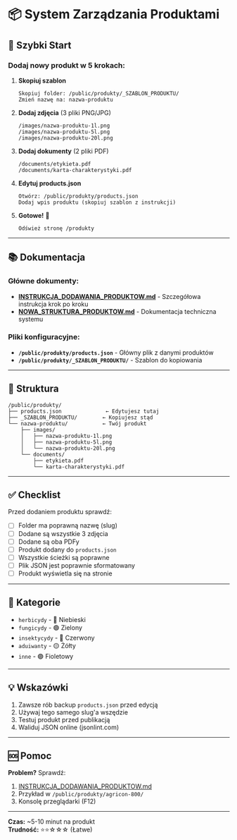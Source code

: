 # 📦 System Zarządzania Produktami

## 🚀 Szybki Start

### Dodaj nowy produkt w 5 krokach:

1. **Skopiuj szablon**
   ```
   Skopiuj folder: /public/produkty/_SZABLON_PRODUKTU/
   Zmień nazwę na: nazwa-produktu
   ```

2. **Dodaj zdjęcia** (3 pliki PNG/JPG)
   ```
   /images/nazwa-produktu-1l.png
   /images/nazwa-produktu-5l.png
   /images/nazwa-produktu-20l.png
   ```

3. **Dodaj dokumenty** (2 pliki PDF)
   ```
   /documents/etykieta.pdf
   /documents/karta-charakterystyki.pdf
   ```

4. **Edytuj products.json**
   ```
   Otwórz: /public/produkty/products.json
   Dodaj wpis produktu (skopiuj szablon z instrukcji)
   ```

5. **Gotowe!** 🎉
   ```
   Odśwież stronę /produkty
   ```

---

## 📚 Dokumentacja

### Główne dokumenty:
- **[INSTRUKCJA_DODAWANIA_PRODUKTOW.md](./INSTRUKCJA_DODAWANIA_PRODUKTOW.md)** - Szczegółowa instrukcja krok po kroku
- **[NOWA_STRUKTURA_PRODUKTOW.md](./NOWA_STRUKTURA_PRODUKTOW.md)** - Dokumentacja techniczna systemu

### Pliki konfiguracyjne:
- **`/public/produkty/products.json`** - Główny plik z danymi produktów
- **`/public/produkty/_SZABLON_PRODUKTU/`** - Szablon do kopiowania

---

## 📁 Struktura

```
/public/produkty/
├── products.json              ← Edytujesz tutaj
├── _SZABLON_PRODUKTU/        ← Kopiujesz stąd
└── nazwa-produktu/           ← Twój produkt
    ├── images/
    │   ├── nazwa-produktu-1l.png
    │   ├── nazwa-produktu-5l.png
    │   └── nazwa-produktu-20l.png
    └── documents/
        ├── etykieta.pdf
        └── karta-charakterystyki.pdf
```

---

## ✅ Checklist

Przed dodaniem produktu sprawdź:

- [ ] Folder ma poprawną nazwę (slug)
- [ ] Dodane są wszystkie 3 zdjęcia
- [ ] Dodane są oba PDFy
- [ ] Produkt dodany do `products.json`
- [ ] Wszystkie ścieżki są poprawne
- [ ] Plik JSON jest poprawnie sformatowany
- [ ] Produkt wyświetla się na stronie

---

## 🎨 Kategorie

- `herbicydy` - 🔵 Niebieski
- `fungicydy` - 🟢 Zielony
- `insektycydy` - 🔴 Czerwony
- `aduiwanty` - 🟡 Żółty
- `inne` - 🟣 Fioletowy

---

## 💡 Wskazówki

1. Zawsze rób backup `products.json` przed edycją
2. Używaj tego samego slug'a wszędzie
3. Testuj produkt przed publikacją
4. Waliduj JSON online (jsonlint.com)

---

## 🆘 Pomoc

**Problem?** Sprawdź:
1. [INSTRUKCJA_DODAWANIA_PRODUKTOW.md](./INSTRUKCJA_DODAWANIA_PRODUKTOW.md)
2. Przykład w `/public/produkty/agricon-800/`
3. Konsolę przeglądarki (F12)

---

**Czas:** ~5-10 minut na produkt  
**Trudność:** ⭐⭐☆☆☆ (Łatwe)